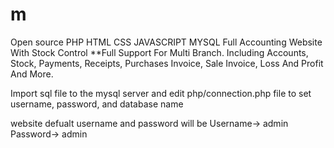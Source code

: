# m
Open source PHP HTML CSS JAVASCRIPT MYSQL Full Accounting Website With Stock Control **Full Support For Multi Branch.
Including Accounts, Stock, Payments, Receipts, Purchases Invoice, Sale Invoice, Loss And Profit And More.

Import sql file to the mysql server and edit php/connection.php file to set username, password, and database name

website defualt username  and password will be 
Username-> admin
Password-> admin

